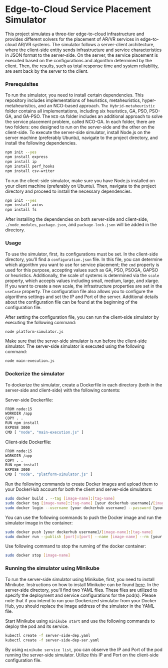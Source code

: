 # Edge-to-Cloud Service Placement Simulator
This project simulates a three-tier edge-to-cloud infrastructure and provides different solvers for the placement of AR/VR services in edge-to-cloud AR/VR systems. The simulator follows a server-client architecture, where the client-side entity sends infrastructure and service characteristics in JSON format to the server-side. On the server, the service placement is executed based on the configurations and algorithm determined by the client. Then, the results, such as total response time and system reliability, are sent back by the server to the client.

### Prerequisites
To run the simulator, you need to install certain dependencies. This repository includes implementations of heuristics, metaheuristics, hyper-metaheuristics, and an NCO-based approach. `The Hybrid-metaheuristic` folder contains all implementations, including six heuristics, GA, PSO, PSO-GA, and GA-PSO. The `NCO-GA` folder includes an additional approach to solve the service placement problem, called NCO-GA. In each folder, there are two folders: one designed to run on the server-side and the other on the client-side. To execute the server-side simulator, install Node.js on the server machine (preferably Ubuntu), navigate to the project directory, and install the following dependencies.

```bash
npm init --yes
npm install express
npm install ip
npm install perf_hooks
npm install csv-writer
```
To run the client-side simulator, make sure you have Node.js installed on your client machine (preferably on Ubuntu). Then, navigate to the project directory and proceed to install the necessary dependencies.

```bash
npm init --yes
npm install axios
npm install fs
```

After installing the dependencies on both server-side and client-side, `./node_modules`, `package.json`, and `package-lock.json` will be added in the directory.

### Usage
To use the simulator, first, its configurations must be set. In the client-side directory, you'll find a `configuration.json` file. In this file, you can determine which algorithm you want to use for service placement; the `cmd` property is used for this purpose, accepting values such as GA, PSO, PSOGA, GAPSO or heuristics. Additionally, the scale of systems is determined via the `scale` property, which accepts values including small, medium, large, and xlarge. If you want to create a new scale, the infrastructure properties are set in the `useCase` property. The configuration file also allows you to configure the algorithms settings and set the IP and Port of the server. Additional details about the configuration file can be found at the beginning of the configuration file.

After setting the configuration file, you can run the client-side simulator by executing the following command:

```bash
node platform-simulator.js
```

Make sure that the server-side simulator is run before the client-side simulator. The server-side simulator is executed using the following command:

```bash
node main-execution.js
```
### Dockerize the simulator
To dockerize the simulator, create a Dockerfile in each directory (both in the server-side and client-side) with the following contents:

Server-side Dockerfile:
```bash
FROM node:15
WORKDIR /app
COPY . .
RUN npm install
EXPOSE 3000
CMD [ "node", "main-execution.js" ]
```


Client-side Dockerfile:
```bash
FROM node:15
WORKDIR /app
COPY . .
RUN npm install
EXPOSE 3000
CMD [ "node", "platform-simulator.js" ]
```

Run the following commands to create Docker images and upload them to your DockerHub account for both the client and server-side simulators:
```bash
sudo docker build . --tag [image-name]:[tag-name]
sudo docker tag [image-name]:[tag-name] [your dockerhub username]/[image-name]:[tag-name]
sudo docker login --username [your dockerhub username] --password [your dockerhub password]
```

You can use the following commands to push the Docker image and run the simulator image in the container:
```bash
sudo docker push [your dockerhub username]/[image-name]:[tag-name]
sudo docker run --publish [port]:[port] --name [image-name] --rm [your dockerhub username]/[image-name]:[tag-name]
```

Use following command to stop the running of the docker container:
```bash
sudo docker stop [image-name]
```
### Running the simulator using Minikube
To run the server-side simulator using Minikube, first, you need to install Minikube. Instructions on how to install Minikube can be found [here](https://minikube.sigs.k8s.io/docs/start/). In the server-side directory, you'll find two YAML files. These files are utilized to specify the deployment and service configurations for the pod(s). Please note that if you intend to run your Dockerized simulator from your Docker Hub, you should replace the image address of the simulator in the YAML file.

Start Minikube using `minikube start` and use the following commands to deploy the pod and its service.

```bash
kubectl create -f server-side-dep.yaml
kubectl create -f server-side-dep-ser.yaml
```

By using `minikube service list`, you can observe the IP and Port of the pod running the server-side simulator. Utilize this IP and Port on the client-side configuration file.
